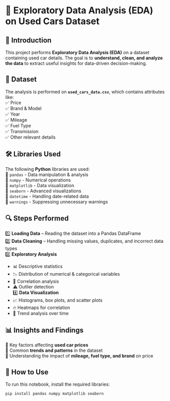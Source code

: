 # 🚗 Exploratory Data Analysis (EDA) on Used Cars Dataset  

## 📌 Introduction  
This project performs **Exploratory Data Analysis (EDA)** on a dataset containing used car details. The goal is to **understand, clean, and analyze the data** to extract useful insights for data-driven decision-making.  

## 📂 Dataset  
The analysis is performed on **`used_cars_data.csv`**, which contains attributes like:  
✅ Price  
✅ Brand & Model  
✅ Year  
✅ Mileage  
✅ Fuel Type  
✅ Transmission  
✅ Other relevant details  

## 🛠️ Libraries Used  
The following **Python** libraries are used:  
📌 `pandas` - Data manipulation & analysis  
📌 `numpy` - Numerical operations  
📌 `matplotlib` - Data visualization  
📌 `seaborn` - Advanced visualizations  
📌 `datetime` - Handling date-related data  
📌 `warnings` - Suppressing unnecessary warnings  

## 🔍 Steps Performed  
1️⃣ **Loading Data** – Reading the dataset into a Pandas DataFrame  
2️⃣ **Data Cleaning** – Handling missing values, duplicates, and incorrect data types  
3️⃣ **Exploratory Analysis**  
   - 📊 Descriptive statistics  
   - 📉 Distribution of numerical & categorical variables  
   - 🔗 Correlation analysis  
   - ⚠️ Outlier detection  
4️⃣ **Data Visualization**  
   - 📈 Histograms, box plots, and scatter plots  
   - 🔥 Heatmaps for correlation  
   - 📆 Trend analysis over time  

## 📊 Insights and Findings  
🔹 Key factors affecting **used car prices**  
🔹 Common **trends and patterns** in the dataset  
🔹 Understanding the impact of **mileage, fuel type, and brand** on price  

## 🚀 How to Use  
To run this notebook, install the required libraries:  
```sh
pip install pandas numpy matplotlib seaborn

